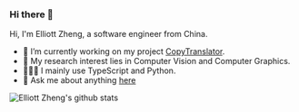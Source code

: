 ### Hi there 👋

Hi, I'm Elliott Zheng, a software engineer from China.

- 🔭 I’m currently working on my project [CopyTranslator](https://github.com/CopyTranslator/CopyTranslator).
- 🌱 My research interest lies in Computer Vision and Computer Graphics.
- 👨🏻‍💻 I mainly use TypeScript and Python.
- 💬 Ask me about anything [here](https://github.com/elliottzheng/elliottzheng)

![Elliott Zheng's github stats](https://github-readme-stats.vercel.app/api?username=elliottzheng&show_icons=true)
